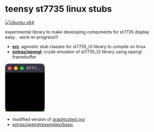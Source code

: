 # teensy st7735 linux stubs
[![Ubuntu-x64](https://github.com/newdigate/teensy-st7735-linux-stubs/workflows/Ubuntu-x64/badge.svg)](https://github.com/newdigate/teensy-st7735-linux-stubs/actions)

experimental library to make developing components for st7735 display easy... work-in-progress!!! 

* **[src](src)**: agnostic stub classes for st7735_t3 library to compile on linux.
* **[extras/opengl](extras/opengl)**: crude emulator of st7735_t3 library using opengl framebuffer

![opengl emulator](docs/graphicstest.gif)
* modified version of [graphicstest.ino](https://github.com/PaulStoffregen/ST7735_t3/blob/master/examples/graphicstest/graphicstest.ino)
* [extras/opengl/examples/basic](https://github.com/newdigate/teensy-st7735-linux-stubs/tree/main/extras/opengl/examples/basic)
